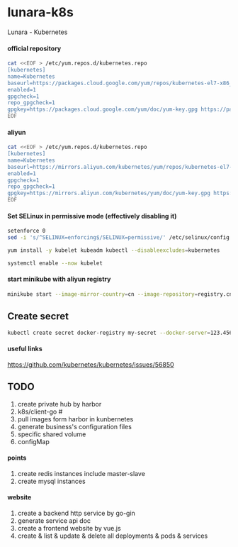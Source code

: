 # lunara-k8s
Lunara - Kubernetes

#### official repository
```sh
cat <<EOF > /etc/yum.repos.d/kubernetes.repo
[kubernetes]
name=Kubernetes
baseurl=https://packages.cloud.google.com/yum/repos/kubernetes-el7-x86_64
enabled=1
gpgcheck=1
repo_gpgcheck=1
gpgkey=https://packages.cloud.google.com/yum/doc/yum-key.gpg https://packages.cloud.google.com/yum/doc/rpm-package-key.gpg
EOF
```

#### aliyun
```sh
cat <<EOF > /etc/yum.repos.d/kubernetes.repo
[kubernetes]
name=Kubernetes
baseurl=https://mirrors.aliyun.com/kubernetes/yum/repos/kubernetes-el7-x86_64
enabled=1
gpgcheck=1
repo_gpgcheck=1 
gpgkey=https://mirrors.aliyun.com/kubernetes/yum/doc/yum-key.gpg https://mirrors.aliyun.com/kubernetes/yum/doc/rpm-package-key.gpg
EOF
```

#### Set SELinux in permissive mode (effectively disabling it)
```sh
setenforce 0
sed -i 's/^SELINUX=enforcing$/SELINUX=permissive/' /etc/selinux/config

yum install -y kubelet kubeadm kubectl --disableexcludes=kubernetes

systemctl enable --now kubelet
```
#### start minikube with aliyun registry
```sh
minikube start --image-mirror-country=cn --image-repository=registry.cn-hangzhou.aliyuncs.com/google_containers
```

## Create secret
```sh
kubectl create secret docker-registry my-secret --docker-server=123.456.789.0:9595 --docker-username=admin --docker-password=XXXX --docker-email=test@xyz.com
```

#### useful links
https://github.com/kubernetes/kubernetes/issues/56850

## TODO
1. create private hub by harbor
2. k8s/client-go #
3. pull images form harbor in kunbernetes
4. generate business's configuration files
5. specific shared volume
6. configMap

#### points 
1. create redis instances include master-slave
2. create mysql instances

#### website
1. create a backend http service by go-gin
2. generate service api doc
3. create a frontend website by vue.js
4. create & list & update & delete all deployments & pods & services